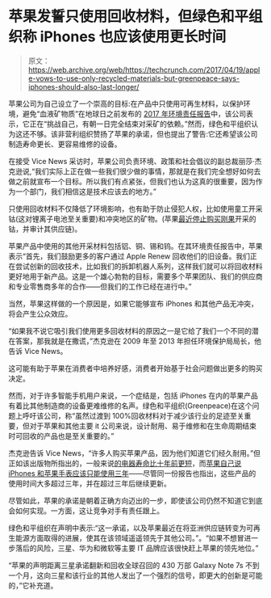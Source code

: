 # 苹果发誓只使用回收材料，但绿色和平组织称 iPhones 也应该使用更长时间

> 原文：<https://web.archive.org/web/https://techcrunch.com/2017/04/19/apple-vows-to-use-only-recycled-materials-but-greenpeace-says-iphones-should-also-last-longer/>

苹果公司为自己设立了一个崇高的目标:在产品中只使用可再生材料，以保护环境，避免“血液矿物质”在地球日之前发布的 [2017 年环境责任报告](https://web.archive.org/web/20230128103543/https://images.apple.com/environment/pdf/Apple_Environmental_Responsibility_Report_2017.pdf)中，该公司表示，它正在“挑战自己，有朝一日完全结束对采矿的依赖。”然而，绿色和平组织认为这还不够。该非营利组织赞扬了苹果的承诺，但也提出了警告:它还希望该公司制造寿命更长、更容易维修的设备。

在接受 Vice News 采访时，苹果公司负责环境、政策和社会倡议的副总裁丽莎·杰克逊说,“我们实际上正在做一些我们很少做的事情，那就是在我们完全想好如何去做之前就宣布一个目标。所以我们有点紧张，但我们也认为这真的很重要，因为作为一个部门，我们相信这是技术应该去的地方。”

只使用回收材料不仅降低了环境影响，也有助于防止侵犯人权，比如使用童工开采钴(这对锂离子电池至关重要)和冲突地区的矿物。(苹果[最近停止购买刚果](https://web.archive.org/web/20230128103543/http://fortune.com/2017/03/03/apple-cobalt-child-labor/)开采的钴，并审计其供应链)。

苹果产品中使用的其他开采材料包括铝、铜、锡和钨。在其环境责任报告中，苹果表示“首先，我们鼓励更多的客户通过 Apple Renew 回收他们的旧设备。我们正在尝试创新的回收技术，比如我们的拆卸机器人系列，这样我们就可以将回收材料更好地用于新产品。这是一个雄心勃勃的目标，需要多个苹果团队、我们的供应商和专业零售商多年的合作——但我们的工作已经在进行中。”

当然，苹果这样做的一个原因是，如果它能够宣布 iPhones 和其他产品无冲突，将会产生公众效应。

“如果我不说它吸引我们使用更多回收材料的原因之一是它给了我们一个不同的潜在答案，那我就是在撒谎，”杰克逊在 2009 年至 2013 年担任环境保护局局长，他告诉 Vice News。

这可能有助于苹果在消费者中培养好感，消费者开始基于社会问题做出更多的购买决定。

然而，对于许多智能手机用户来说，一个症结是，包括 iPhones 在内的苹果产品有着比其他制造商的设备更难维修的名声。绿色和平组织(Greenpeace)在这个问题上呼吁该公司，称“虽然过渡到 100%回收材料对于减少该行业的足迹至关重要，但对于苹果和其他主要 it 公司来说，设计耐用、易于维修和在生命周期结束时可回收的产品也是至关重要的。”

杰克逊告诉 Vice News，“许多人购买苹果产品，因为他们知道它们经久耐用。”但正如该出版物所指出的，一般来说[的电器寿命比十年前更短](https://web.archive.org/web/20230128103543/http://www.umweltbundesamt.de/en/press/pressinformation/lifetime-of-electrical-appliances-becoming-shorter)，而[苹果自己说 iPhones 和苹果手表应该只能使用三年](https://web.archive.org/web/20230128103543/https://www.apple.com/environment/answers/)——尽管同一份报告也指出，这些产品的使用时间大多超过三年，并在超过三年后继续更新。

尽管如此，苹果的承诺是朝着正确方向迈出的一步，即使该公司仍然不知道它到底会如何实现。一方面，这让竞争对手有责任跟上。

绿色和平组织在声明中表示:“这一承诺，以及苹果最近在将亚洲供应链转变为可再生能源方面取得的进展，使其在该领域遥遥领先于其他公司。”。“如果不想冒进一步落后的风险，三星、华为和微软等主要 IT 品牌应该很快赶上苹果的领先地位。”

“苹果的声明距离三星承诺翻新和回收全球召回的 430 万部 Galaxy Note 7s 不到一个月，这向三星和该行业的其他人发出了一个强烈的信号，即更大的创新是可能的，”它补充道。